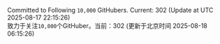 Committed to Following `10,000` GitHubers. Current: <!-- FOLLOWING_COUNT -->302<!-- FOLLOWING_COUNT --> (Update at UTC <!-- LAST_UPDATED -->2025-08-17 22:15:26<!-- LAST_UPDATED -->)<br>
致力于关注`10,000`个GitHuber。当前：<!-- FOLLOWING_COUNT -->302<!-- FOLLOWING_COUNT --> (更新于北京时间 <!-- LAST_UPDATED_CST -->2025-08-18 06:15:26<!-- LAST_UPDATED_CST -->)
